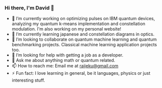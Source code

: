 ### Hi there, I'm David 👋

- 🔭 I’m currently working on optimizing pulses on IBM quantum devices, analyzing my quantum k-means implementation and constellation modulation. I'm also working on my personal website!
- 🌱 I’m currently learning japanese and constellation diagrams in optics.
- 👯 I’m looking to collaborate on quantum machine learning and quantum benchmarking projects. Classical machine learning application projects too.
- 🤔 I’m looking for help with getting a job as a developer.
- 💬 Ask me about anything math or quantum related.
- 📫 How to reach me: Email me at raijeku@gmail.com
- ⚡ Fun fact: I love learning in general, be it languages, physics or just interesting stuff.

<!--
**Raijeku/raijeku** is a ✨ _special_ ✨ repository because its `README.md` (this file) appears on your GitHub profile.

Here are some ideas to get you started:

- 🔭 I’m currently working on ...
- 🌱 I’m currently learning ...
- 👯 I’m looking to collaborate on ...
- 🤔 I’m looking for help with ...
- 💬 Ask me about ...
- 📫 How to reach me: ...
- 😄 Pronouns: ...
- ⚡ Fun fact: ...
-->
